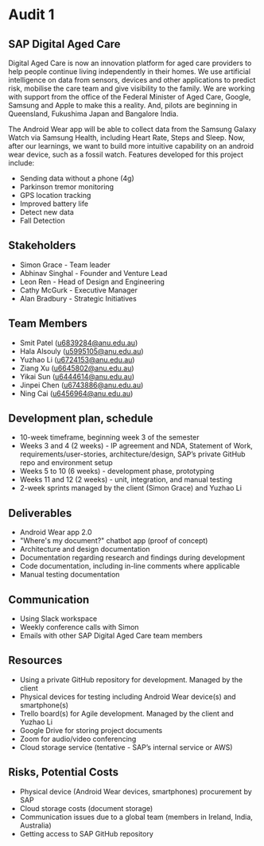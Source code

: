 # Audit 1

## SAP Digital Aged Care

Digital Aged Care is now an innovation platform for aged care providers to help people continue living independently in their homes. We use artificial intelligence on data from sensors, devices and other applications to predict risk, mobilise the care team and give visibility to the family.
We are working with support from the office of the Federal Minister of Aged Care, Google, Samsung and Apple to make this a reality. And, pilots are beginning in Queensland, Fukushima Japan and Bangalore India.

The Android Wear app will be able to collect data from the Samsung Galaxy Watch via Samsung Health, including Heart Rate, Steps and Sleep. Now, after our learnings, we want to build more intuitive capability on an android wear device, such as a fossil watch.
Features developed for this project include:
* Sending data without a phone (4g)
* Parkinson tremor monitoring
* GPS location tracking
* Improved battery life
* Detect new data
* Fall Detection

## Stakeholders
* Simon Grace - Team leader
* Abhinav Singhal - Founder and Venture Lead
* Leon Ren - Head of Design and Engineering
* Cathy McGurk - Executive Manager
* Alan Bradbury - Strategic Initiatives

## Team Members
* Smit Patel (u6839284@anu.edu.au)
* Hala Alsouly (u5995105@anu.edu.au)
* Yuzhao Li (u6724153@anu.edu.au)
* Ziang Xu (u6645802@anu.edu.au)
* Yikai Sun (u6444614@anu.edu.au)
* Jinpei Chen (u6743886@anu.edu.au)
* Ning Cai (u6456964@anu.edu.au)

## Development plan, schedule
* 10-week timeframe, beginning week 3 of the semester
* Weeks 3 and 4 (2 weeks) - IP agreement and NDA, Statement of Work, requirements/user-stories, architecture/design, SAP’s private GitHub repo and environment setup
* Weeks 5 to 10 (6 weeks) - development phase, prototyping
* Weeks 11 and 12 (2 weeks) - unit, integration, and manual testing
* 2-week sprints managed by the client (Simon Grace) and Yuzhao Li

## Deliverables
* Android Wear app 2.0
* "Where's my document?" chatbot app (proof of concept)
* Architecture and design documentation
* Documentation regarding research and findings during development
* Code documentation, including in-line comments where applicable
* Manual testing documentation

## Communication
* Using Slack workspace
* Weekly conference calls with Simon
* Emails with other SAP Digital Aged Care team members

## Resources
* Using a private GitHub repository for development. Managed by the client
* Physical devices for testing including Android Wear device(s) and smartphone(s)
* Trello board(s) for Agile development. Managed by the client and Yuzhao Li
* Google Drive for storing project documents
* Zoom for audio/video conferencing
* Cloud storage service (tentative - SAP’s internal service or AWS)

## Risks, Potential Costs
* Physical device (Android Wear devices, smartphones) procurement by SAP
* Cloud storage costs (document storage)
* Communication issues due to a global team (members in Ireland, India, Australia)
* Getting access to SAP GitHub repository
